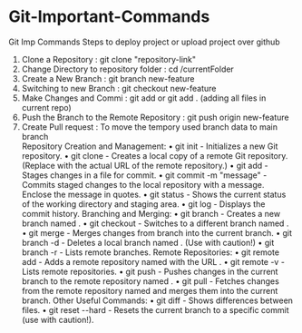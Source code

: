 # Git-Important-Commands
Git Imp Commands
Steps to deploy project or upload project over github
<br>
1. Clone a Repository : git clone "repository-link"
2. Change Directory to repository folder : cd /currentFolder
3. Create a New Branch : git branch new-feature
4. Switching to new Branch : git checkout new-feature
5. Make Changes and Commi : git add <filename> or git add . (adding all files in current repo)
6. Push the Branch to the Remote Repository : git push origin new-feature
7. Create Pull request : To move the tempory used branch data to main branch
   <br>
Repository Creation and Management:
•	git init - Initializes a new Git repository.
•	git clone <url> - Creates a local copy of a remote Git repository. (Replace <url> with the actual URL of the remote repository.)
•	git add <file> - Stages changes in a file for commit.
•	git commit -m "message" - Commits staged changes to the local repository with a message. Enclose the message in quotes.
•	git status - Shows the current status of the working directory and staging area.
•	git log - Displays the commit history.
Branching and Merging:
•	git branch <name> - Creates a new branch named <name>.
•	git checkout <name> - Switches to a different branch named <name>.
•	git merge <name> - Merges changes from branch <name> into the current branch.
•	git branch -d <name> - Deletes a local branch named <name>. (Use with caution!)
•	git branch -r - Lists remote branches.
Remote Repositories:
•	git remote add <name> <url> - Adds a remote repository named <name> with the URL <url>.
•	git remote -v - Lists remote repositories.
•	git push <remote> <branch> - Pushes changes in the current branch to the remote repository named <remote>.
•	git pull <remote> <branch> - Fetches changes from the remote repository named <remote> and merges them into the current branch.
Other Useful Commands:
•	git diff - Shows differences between files.
•	git reset --hard <commit> - Resets the current branch to a specific commit (use with caution!).

